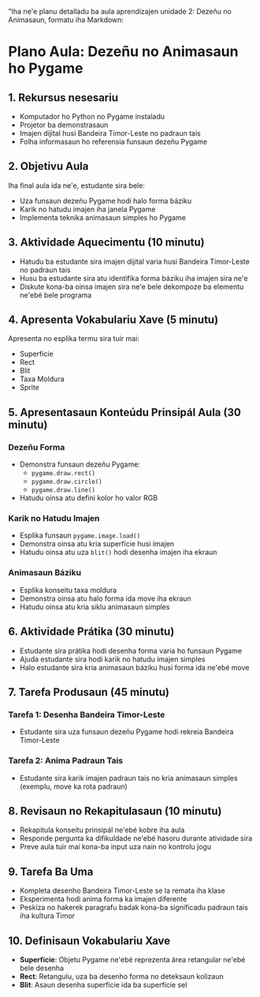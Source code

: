 "Iha ne'e planu detalladu ba aula aprendizajen unidade 2: Dezeñu no Animasaun, formatu iha Markdown:

# Plano Aula: Dezeñu no Animasaun ho Pygame

## 1. Rekursus nesesariu

- Komputador ho Python no Pygame instaladu
- Projetor ba demonstrasaun
- Imajen dijital husi Bandeira Timor-Leste no padraun tais
- Folha informasaun ho referensia funsaun dezeñu Pygame

## 2. Objetivu Aula

Iha final aula ida ne'e, estudante sira bele:
- Uza funsaun dezeñu Pygame hodi halo forma báziku
- Karik no hatudu imajen iha janela Pygame
- Implementa teknika animasaun simples ho Pygame

## 3. Aktividade Aquecimentu (10 minutu)

- Hatudu ba estudante sira imajen dijital varia husi Bandeira Timor-Leste no padraun tais
- Husu ba estudante sira atu identifika forma báziku iha imajen sira ne'e
- Diskute kona-ba oinsa imajen sira ne'e bele dekompoze ba elementu ne'ebé bele programa

## 4. Apresenta Vokabulariu Xave (5 minutu)

Apresenta no esplika termu sira tuir mai:
- Superfície
- Rect
- Blit
- Taxa Moldura
- Sprite

## 5. Apresentasaun Konteúdu Prinsipál Aula (30 minutu)

### Dezeñu Forma
- Demonstra funsaun dezeñu Pygame:
  * `pygame.draw.rect()`
  * `pygame.draw.circle()`
  * `pygame.draw.line()`
- Hatudu oinsa atu defini kolor ho valor RGB

### Karik no Hatudu Imajen
- Esplika funsaun `pygame.image.load()`
- Demonstra oinsa atu kria superfície husi imajen
- Hatudu oinsa atu uza `blit()` hodi desenha imajen iha ekraun

### Animasaun Báziku
- Esplika konseitu taxa moldura
- Demonstra oinsa atu halo forma ida move iha ekraun
- Hatudu oinsa atu kria siklu animasaun simples

## 6. Aktividade Prátika (30 minutu)

- Estudante sira prátika hodi desenha forma varia ho funsaun Pygame
- Ajuda estudante sira hodi karik no hatudu imajen simples
- Halo estudante sira kria animasaun báziku husi forma ida ne'ebé move

## 7. Tarefa Produsaun (45 minutu)

### Tarefa 1: Desenha Bandeira Timor-Leste
- Estudante sira uza funsaun dezeñu Pygame hodi rekreia Bandeira Timor-Leste

### Tarefa 2: Anima Padraun Tais
- Estudante sira karik imajen padraun tais no kria animasaun simples (exemplu, move ka rota padraun)

## 8. Revisaun no Rekapitulasaun (10 minutu)

- Rekapitula konseitu prinsipál ne'ebé kobre iha aula
- Responde pergunta ka difikuldade ne'ebé hasoru durante atividade sira
- Preve aula tuir mai kona-ba input uza nain no kontrolu jogu

## 9. Tarefa Ba Uma

- Kompleta desenho Bandeira Timor-Leste se la remata iha klase
- Eksperimenta hodi anima forma ka imajen diferente
- Peskiza no hakerek paragrafu badak kona-ba significadu padraun tais iha kultura Timor

## 10. Definisaun Vokabulariu Xave

- **Superfície**: Objetu Pygame ne'ebé reprezenta área retangular ne'ebé bele desenha
- **Rect**: Retangulu, uza ba desenho forma no deteksaun kolizaun
- **Blit**: Asaun desenha superfície ida ba superfície sel